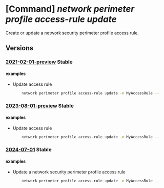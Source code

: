 # [Command] _network perimeter profile access-rule update_

Create or update a network security perimeter profile access rule.

## Versions

### [2021-02-01-preview](/Resources/mgmt-plane/L3N1YnNjcmlwdGlvbnMve30vcmVzb3VyY2Vncm91cHMve30vcHJvdmlkZXJzL21pY3Jvc29mdC5uZXR3b3JrL25ldHdvcmtzZWN1cml0eXBlcmltZXRlcnMve30vcHJvZmlsZXMve30vYWNjZXNzcnVsZXMve30=/2021-02-01-preview.xml) **Stable**

<!-- mgmt-plane /subscriptions/{}/resourcegroups/{}/providers/microsoft.network/networksecurityperimeters/{}/profiles/{}/accessrules/{} 2021-02-01-preview -->

#### examples

- Update access rule
    ```bash
        network perimeter profile access-rule update -n MyAccessRule --profile-name MyProfile --perimeter-name MyPerimeter -g MyResourceGroup --address-prefixes "[10.10.0.0/16]"
    ```

### [2023-08-01-preview](/Resources/mgmt-plane/L3N1YnNjcmlwdGlvbnMve30vcmVzb3VyY2Vncm91cHMve30vcHJvdmlkZXJzL21pY3Jvc29mdC5uZXR3b3JrL25ldHdvcmtzZWN1cml0eXBlcmltZXRlcnMve30vcHJvZmlsZXMve30vYWNjZXNzcnVsZXMve30=/2023-08-01-preview.xml) **Stable**

<!-- mgmt-plane /subscriptions/{}/resourcegroups/{}/providers/microsoft.network/networksecurityperimeters/{}/profiles/{}/accessrules/{} 2023-08-01-preview -->

#### examples

- Update access rule
    ```bash
        network perimeter profile access-rule update -n MyAccessRule --profile-name MyProfile --perimeter-name MyPerimeter -g MyResourceGroup --address-prefixes "[10.10.0.0/16]"
    ```

### [2024-07-01](/Resources/mgmt-plane/L3N1YnNjcmlwdGlvbnMve30vcmVzb3VyY2Vncm91cHMve30vcHJvdmlkZXJzL21pY3Jvc29mdC5uZXR3b3JrL25ldHdvcmtzZWN1cml0eXBlcmltZXRlcnMve30vcHJvZmlsZXMve30vYWNjZXNzcnVsZXMve30=/2024-07-01.xml) **Stable**

<!-- mgmt-plane /subscriptions/{}/resourcegroups/{}/providers/microsoft.network/networksecurityperimeters/{}/profiles/{}/accessrules/{} 2024-07-01 -->

#### examples

- Update a network security perimeter profile access rule
    ```bash
        network perimeter profile access-rule update -n MyAccessRule --profile-name MyProfile --perimeter-name MyPerimeter -g MyResourceGroup --address-prefixes "[10.10.0.0/16]"
    ```
